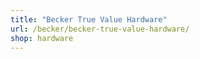 ```yaml
---
title: "Becker True Value Hardware"
url: /becker/becker-true-value-hardware/
shop: hardware
---
```

